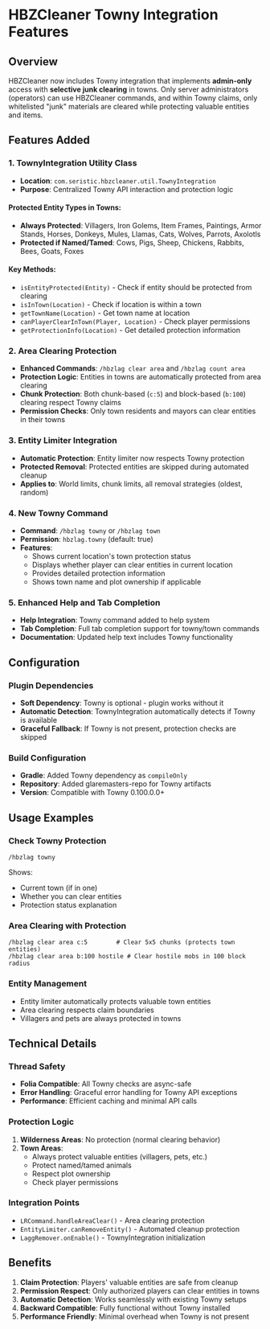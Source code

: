 # HBZCleaner Towny Integration Features

## Overview

HBZCleaner now includes Towny integration that implements **admin-only** access with **selective junk clearing** in towns. Only server administrators (operators) can use HBZCleaner commands, and within Towny claims, only whitelisted "junk" materials are cleared while protecting valuable entities and items.

## Features Added

### 1. TownyIntegration Utility Class

- **Location**: `com.seristic.hbzcleaner.util.TownyIntegration`
- **Purpose**: Centralized Towny API interaction and protection logic

#### Protected Entity Types in Towns:

- **Always Protected**: Villagers, Iron Golems, Item Frames, Paintings, Armor Stands, Horses, Donkeys, Mules, Llamas, Cats, Wolves, Parrots, Axolotls
- **Protected if Named/Tamed**: Cows, Pigs, Sheep, Chickens, Rabbits, Bees, Goats, Foxes

#### Key Methods:

- `isEntityProtected(Entity)` - Check if entity should be protected from clearing
- `isInTown(Location)` - Check if location is within a town
- `getTownName(Location)` - Get town name at location
- `canPlayerClearInTown(Player, Location)` - Check player permissions
- `getProtectionInfo(Location)` - Get detailed protection information

### 2. Area Clearing Protection

- **Enhanced Commands**: `/hbzlag clear area` and `/hbzlag count area`
- **Protection Logic**: Entities in towns are automatically protected from area clearing
- **Chunk Protection**: Both chunk-based (`c:5`) and block-based (`b:100`) clearing respect Towny claims
- **Permission Checks**: Only town residents and mayors can clear entities in their towns

### 3. Entity Limiter Integration

- **Automatic Protection**: Entity limiter now respects Towny protection
- **Protected Removal**: Protected entities are skipped during automated cleanup
- **Applies to**: World limits, chunk limits, all removal strategies (oldest, random)

### 4. New Towny Command

- **Command**: `/hbzlag towny` or `/hbzlag town`
- **Permission**: `hbzlag.towny` (default: true)
- **Features**:
  - Shows current location's town protection status
  - Displays whether player can clear entities in current location
  - Provides detailed protection information
  - Shows town name and plot ownership if applicable

### 5. Enhanced Help and Tab Completion

- **Help Integration**: Towny command added to help system
- **Tab Completion**: Full tab completion support for towny/town commands
- **Documentation**: Updated help text includes Towny functionality

## Configuration

### Plugin Dependencies

- **Soft Dependency**: Towny is optional - plugin works without it
- **Automatic Detection**: TownyIntegration automatically detects if Towny is available
- **Graceful Fallback**: If Towny is not present, protection checks are skipped

### Build Configuration

- **Gradle**: Added Towny dependency as `compileOnly`
- **Repository**: Added glaremasters-repo for Towny artifacts
- **Version**: Compatible with Towny 0.100.0.0+

## Usage Examples

### Check Towny Protection

```
/hbzlag towny
```

Shows:

- Current town (if in one)
- Whether you can clear entities
- Protection status explanation

### Area Clearing with Protection

```
/hbzlag clear area c:5        # Clear 5x5 chunks (protects town entities)
/hbzlag clear area b:100 hostile # Clear hostile mobs in 100 block radius
```

### Entity Management

- Entity limiter automatically protects valuable town entities
- Area clearing respects claim boundaries
- Villagers and pets are always protected in towns

## Technical Details

### Thread Safety

- **Folia Compatible**: All Towny checks are async-safe
- **Error Handling**: Graceful error handling for Towny API exceptions
- **Performance**: Efficient caching and minimal API calls

### Protection Logic

1. **Wilderness Areas**: No protection (normal clearing behavior)
2. **Town Areas**:
   - Always protect valuable entities (villagers, pets, etc.)
   - Protect named/tamed animals
   - Respect plot ownership
   - Check player permissions

### Integration Points

- `LRCommand.handleAreaClear()` - Area clearing protection
- `EntityLimiter.canRemoveEntity()` - Automated cleanup protection
- `LaggRemover.onEnable()` - TownyIntegration initialization

## Benefits

1. **Claim Protection**: Players' valuable entities are safe from cleanup
2. **Permission Respect**: Only authorized players can clear entities in towns
3. **Automatic Detection**: Works seamlessly with existing Towny setups
4. **Backward Compatible**: Fully functional without Towny installed
5. **Performance Friendly**: Minimal overhead when Towny is not present
